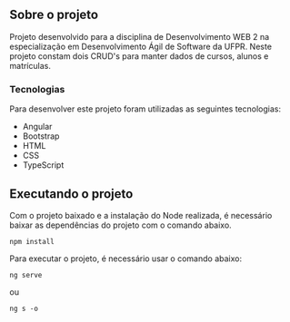 ## Sobre o projeto

Projeto desenvolvido para a disciplina de Desenvolvimento WEB 2 na especialização em Desenvolvimento Ágil de Software da UFPR. Neste projeto constam dois CRUD's para manter dados de cursos, alunos e matrículas.


### Tecnologias

Para desenvolver este projeto foram utilizadas as seguintes tecnologias:

* Angular
* Bootstrap
* HTML
* CSS
* TypeScript


## Executando o projeto

Com o projeto baixado e a instalação do Node realizada, é necessário baixar as dependências do projeto com o comando abaixo.

  ```
  npm install
  ```

Para executar o projeto, é necessário usar o comando abaixo:

  ```
  ng serve
  ```

  ou

  ```
  ng s -o
  ```
